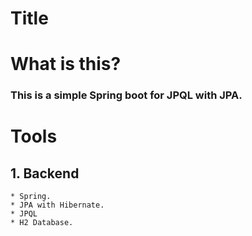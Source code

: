 # Title

# What is this?
### This is a simple Spring boot for JPQL with JPA.

# Tools
## 1. Backend
	* Spring.
	* JPA with Hibernate.
    * JPQL
	* H2 Database.
